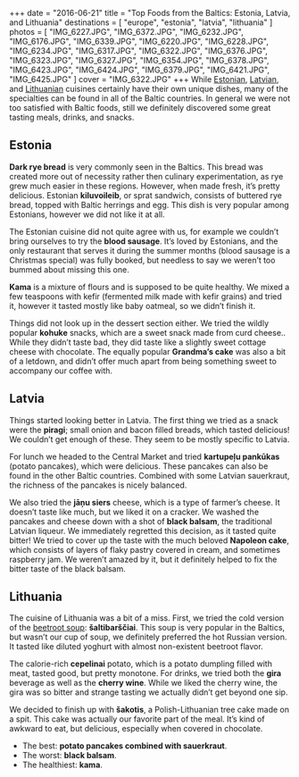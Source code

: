 +++
date    = "2016-06-21"
title   = "Top Foods from the Baltics: Estonia, Latvia, and Lithuania"
destinations = [ "europe", "estonia", "latvia", "lithuania" ]
photos = [
  "IMG_6227.JPG", "IMG_6372.JPG", "IMG_6232.JPG", "IMG_6176.JPG", "IMG_6339.JPG",
  "IMG_6220.JPG", "IMG_6228.JPG", "IMG_6234.JPG", "IMG_6317.JPG", "IMG_6322.JPG",
  "IMG_6376.JPG", "IMG_6323.JPG", "IMG_6327.JPG", "IMG_6354.JPG", "IMG_6378.JPG",
  "IMG_6423.JPG", "IMG_6424.JPG", "IMG_6379.JPG", "IMG_6421.JPG", "IMG_6425.JPG"
]
cover = "IMG_6322.JPG"
+++
While [Estonian](/24-hours-in-tallinn-and-estonia/), [Latvian](/top-things-to-do-in-latvia-a-visit-to-riga/), and [Lithuanian](/top-things-to-do-in-lithuania-a-visit-to-vilnius/) cuisines certainly have their own unique dishes, many of the specialties can be found in all of the Baltic countries. In general we were not too satisfied with Baltic foods, still we definitely discovered some great tasting meals, drinks, and snacks.
<!--more-->
## Estonia
**Dark rye bread** is very commonly seen in the Baltics. This bread was created more out of necessity rather then culinary experimentation, as rye grew much easier in these regions. However, when made fresh, it’s pretty delicious. Estonian **kiluvoileib**, or sprat sandwich, consists of buttered rye bread, topped with Baltic herrings and egg. This dish is very popular among Estonians, however we did not like it at all.

The Estonian cuisine did not quite agree with us, for example we couldn’t bring ourselves to try the **blood sausage**. It’s loved by Estonians, and the only restaurant that serves it during the summer months (blood sausage is a Christmas special) was fully booked, but needless to say we weren’t too bummed about missing this one.

**Kama** is a mixture of flours and is supposed to be quite healthy. We mixed a few teaspoons with kefir (fermented milk made with kefir grains) and tried it, however it tasted mostly like baby oatmeal, so we didn’t finish it.

Things did not look up in the dessert section either. We tried the wildly popular **kohuke** snacks, which are a sweet snack made from curd cheese.. While they didn’t taste bad, they did taste like a slightly sweet cottage cheese with chocolate. The equally popular **Grandma’s cake** was also a bit of a letdown, and didn’t offer much apart from being something sweet to accompany our coffee with.

## Latvia
Things started looking better in Latvia. The first thing we tried as a snack were the **piragi**; small onion and bacon filled breads, which tasted delicious! We couldn’t get enough of these. They seem to be mostly specific to Latvia.

For lunch we headed to the Central Market and tried **kartupeļu pankūkas** (potato pancakes), which were delicious. These pancakes can also be found in the other Baltic countries. Combined with some Latvian sauerkraut, the richness of the pancakes is nicely balanced.

We also tried the **jāņu siers** cheese, which is a type of farmer’s cheese. It doesn’t taste like much, but we liked it on a cracker. We washed the pancakes and cheese down with a shot of **black balsam**, the traditional Latvian liqueur. We immediately regretted this decision, as it tasted quite bitter! We tried to cover up the taste with the much beloved **Napoleon cake**, which consists of layers of flaky pastry covered in cream, and sometimes raspberry jam. We weren’t amazed by it, but it definitely helped to fix the bitter taste of the black balsam.

## Lithuania
The cuisine of Lithuania was a bit of a miss. First, we tried the cold version of the [beetroot soup](/top-foods-from-russia/): **šaltibarščiai**. This soup is very popular in the Baltics, but wasn’t our cup of soup, we definitely preferred the hot Russian version. It tasted like diluted yoghurt with almost non-existent beetroot flavor.

The calorie-rich **cepelinai** potato, which is a potato dumpling filled with meat, tasted good, but pretty monotone. For drinks, we tried both the **gira** beverage as well as the **cherry wine**. While we liked the cherry wine, the gira was so bitter and strange tasting we actually didn’t get beyond one sip.

We decided to finish up with **šakotis**, a Polish-Lithuanian tree cake made on a spit. This cake was actually our favorite part of the meal. It’s kind of awkward to eat, but delicious, especially when covered in chocolate.

* The best: **potato pancakes combined with sauerkraut**.
* The worst: **black balsam**.
* The healthiest: **kama**.